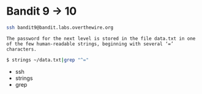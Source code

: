 # Bandit 9 -> 10

```bash
ssh bandit9@bandit.labs.overthewire.org
```

```
The password for the next level is stored in the file data.txt in one of the few human-readable strings, beginning with several ‘=’ characters.
```

```bash
$ strings ~/data.txt|grep "^="
```

* ssh
* strings
* grep
